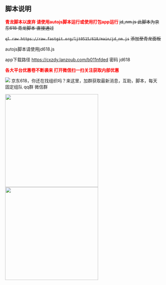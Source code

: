 ## 脚本说明
<font color='red'>**青龙脚本以废弃 请使用autojs脚本运行或使用打包app运行**</font>
~~jd_nm.js 此脚本为京东618 青龙脚本 直接通过~~

~~`ql raw https://raw.fastgit.org/ljt0515/618/main/jd_nm.js`~~
~~添加至青龙面板~~

autojs脚本请使用jd618.js

app下载路径 https://cxzdy.lanzoub.com/b011nfded 密码 jd618

<font color='red'>**各大平台优惠卷不断袭来 打开微信扫一扫关注获取内部优惠**</font>

![](https://raw.githubusercontent.com/ljt0515/618/main/qrcode_for_gh_d76dde74fd07_344.jpg)
京东618，你还在找组织吗？来这里，加群获取最新消息，互助，脚本，每天固定组队
qq群  微信群

<img src="https://raw.githubusercontent.com/ljt0515/618/main/87CE36BC9B5823EF634C12F86B0DA2F0.jpg" width="300px"><img src="https://raw.githubusercontent.com/ljt0515/618/main/wechart.png" width="300px">


